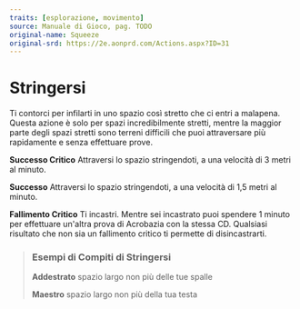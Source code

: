 ```yaml
---
traits: [esplorazione, movimento]
source: Manuale di Gioco, pag. TODO
original-name: Squeeze
original-srd: https://2e.aonprd.com/Actions.aspx?ID=31
---
```


# Stringersi

Ti contorci per infilarti in uno spazio così stretto che ci entri a malapena.
Questa azione è solo per spazi incredibilmente stretti, mentre la maggior parte
degli spazi stretti sono terreni difficili che puoi attraversare più rapidamente
e senza effettuare prove.

**Successo Critico** Attraversi lo spazio stringendoti, a una velocità di 3
metri al minuto.

**Successo** Attraversi lo spazio stringendoti, a una velocità di 1,5 metri al
minuto.

**Fallimento Critico** Ti incastri. Mentre sei incastrato puoi spendere 1 minuto
per effettuare un'altra prova di Acrobazia con la stessa CD. Qualsiasi risultato
che non sia un fallimento critico ti permette di disincastrarti.

> ### Esempi di Compiti di Stringersi
>
> **Addestrato** spazio largo non più delle tue spalle
>
> **Maestro** spazio largo non più della tua testa

